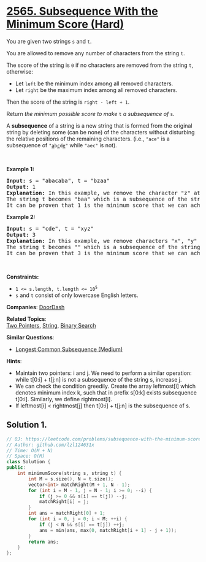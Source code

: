# [2565. Subsequence With the Minimum Score (Hard)](https://leetcode.com/problems/subsequence-with-the-minimum-score)

<p>You are given two strings <code>s</code> and <code>t</code>.</p>

<p>You are allowed to remove any number of characters from the string <code>t</code>.</p>

<p>The score of the string is <code>0</code> if no characters are removed from the string <code>t</code>, otherwise:</p>

<ul>
	<li>Let <code>left</code> be the minimum index among all removed characters.</li>
	<li>Let <code>right</code> be the maximum index among all removed characters.</li>
</ul>

<p>Then the score of the string is <code>right - left + 1</code>.</p>

<p>Return <em>the minimum possible score to make </em><code>t</code><em>&nbsp;a subsequence of </em><code>s</code><em>.</em></p>

<p>A <strong>subsequence</strong> of a string is a new string that is formed from the original string by deleting some (can be none) of the characters without disturbing the relative positions of the remaining characters. (i.e., <code>&quot;ace&quot;</code> is a subsequence of <code>&quot;<u>a</u>b<u>c</u>d<u>e</u>&quot;</code> while <code>&quot;aec&quot;</code> is not).</p>

<p>&nbsp;</p>
<p><strong class="example">Example 1:</strong></p>

<pre>
<strong>Input:</strong> s = &quot;abacaba&quot;, t = &quot;bzaa&quot;
<strong>Output:</strong> 1
<strong>Explanation:</strong> In this example, we remove the character &quot;z&quot; at index 1 (0-indexed).
The string t becomes &quot;baa&quot; which is a subsequence of the string &quot;abacaba&quot; and the score is 1 - 1 + 1 = 1.
It can be proven that 1 is the minimum score that we can achieve.
</pre>

<p><strong class="example">Example 2:</strong></p>

<pre>
<strong>Input:</strong> s = &quot;cde&quot;, t = &quot;xyz&quot;
<strong>Output:</strong> 3
<strong>Explanation:</strong> In this example, we remove characters &quot;x&quot;, &quot;y&quot; and &quot;z&quot; at indices 0, 1, and 2 (0-indexed).
The string t becomes &quot;&quot; which is a subsequence of the string &quot;cde&quot; and the score is 2 - 0 + 1 = 3.
It can be proven that 3 is the minimum score that we can achieve.
</pre>

<p>&nbsp;</p>
<p><strong>Constraints:</strong></p>

<ul>
	<li><code>1 &lt;= s.length, t.length &lt;= 10<sup>5</sup></code></li>
	<li><code>s</code> and <code>t</code> consist of only lowercase English letters.</li>
</ul>


**Companies**:
[DoorDash](https://leetcode.com/company/doordash)

**Related Topics**:  
[Two Pointers](https://leetcode.com/tag/two-pointers), [String](https://leetcode.com/tag/string), [Binary Search](https://leetcode.com/tag/binary-search)

**Similar Questions**:
* [Longest Common Subsequence (Medium)](https://leetcode.com/problems/longest-common-subsequence)

**Hints**:
* Maintain two pointers: i and j. We need to perform a similar operation: while t[0:i] + t[j:n] is not a subsequence of the string s, increase j.
* We can check the condition greedily. Create the array leftmost[i] which denotes minimum index k, such that in prefix s[0:k] exists subsequence t[0:i]. Similarly, we define rightmost[i].
* If leftmost[i] < rightmost[j] then t[0:i] + t[j:n] is the subsequence of s.

## Solution 1.

```cpp
// OJ: https://leetcode.com/problems/subsequence-with-the-minimum-score
// Author: github.com/lzl124631x
// Time: O(M + N)
// Space: O(M)
class Solution {
public:
    int minimumScore(string s, string t) {
        int M = s.size(), N = t.size();
        vector<int> matchRight(M + 1, N - 1);
        for (int i = M - 1, j = N - 1; i >= 0; --i) {
            if (j >= 0 && s[i] == t[j]) --j;
            matchRight[i] = j;
        }
        int ans = matchRight[0] + 1;
        for (int i = 0, j = 0; i < M; ++i) {
            if (j < N && s[i] == t[j]) ++j;
            ans = min(ans, max(0, matchRight[i + 1] - j + 1));
        }
        return ans;
    }
};
```